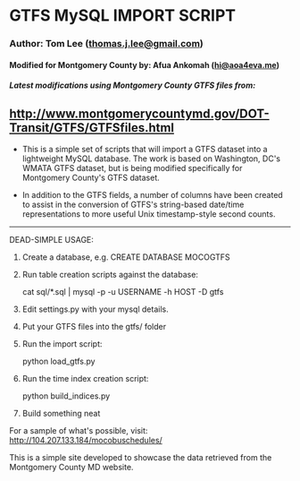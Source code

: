 #  GTFS MySQL IMPORT SCRIPT

### Author: Tom Lee (thomas.j.lee@gmail.com)
#### Modified for Montgomery County by: Afua Ankomah (hi@aoa4eva.me) 
##### Latest modifications using Montgomery County GTFS files from: 
http://www.montgomerycountymd.gov/DOT-Transit/GTFS/GTFSfiles.html
---
- This is a simple set of scripts that will import a GTFS dataset into a lightweight MySQL database.  The work is based on Washington, DC's WMATA GTFS dataset, but is being modified specifically for Montgomery County's GTFS dataset. 

- In addition to the GTFS fields, a number of columns have been created to assist in the conversion of GTFS's string-based date/time representations to more useful Unix timestamp-style second counts.
---
DEAD-SIMPLE USAGE:

1. Create a database, e.g. CREATE DATABASE MOCOGTFS

2. Run table creation scripts against the database:

	cat sql/*.sql | mysql -p -u USERNAME -h HOST -D gtfs
	
3. Edit settings.py with your mysql details.

4. Put your GTFS files into the gtfs/ folder

5. Run the import script:

	python load_gtfs.py
	
6. Run the time index creation script:

	python build_indices.py
	
7. Build something neat

For a sample of what's possible, visit: http://104.207.133.184/mocobuschedules/

This is a simple site developed to showcase the data retrieved from the Montgomery County MD website.
